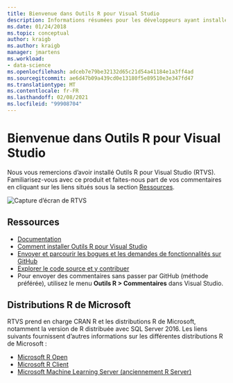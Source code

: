 ```yaml
---
title: Bienvenue dans Outils R pour Visual Studio
description: Informations résumées pour les développeurs ayant installé des outils R pour Visual Studio.
ms.date: 01/24/2018
ms.topic: conceptual
author: kraigb
ms.author: kraigb
manager: jmartens
ms.workload:
- data-science
ms.openlocfilehash: adceb7e79be32132d65c21d54a41184e1a3ff4ad
ms.sourcegitcommit: ae6d47b09a439cd0e13180f5e89510e3e347fd47
ms.translationtype: MT
ms.contentlocale: fr-FR
ms.lasthandoff: 02/08/2021
ms.locfileid: "99908704"
---
```

# <a name="welcome-to-r-tools-for-visual-studio"></a>Bienvenue dans Outils R pour Visual Studio

Nous vous remercions d’avoir installé Outils R pour Visual Studio (RTVS). Familiarisez-vous avec ce produit et faites-nous part de vos commentaires en cliquant sur les liens situés sous la section [Ressources](#resources).

![Capture d’écran de RTVS](media/installer-screenshot.png)

## <a name="resources"></a>Ressources

- [Documentation](index.md)
- [Comment installer Outils R pour Visual Studio](installing-r-tools-for-visual-studio.md)
- [Envoyer et parcourir les bogues et les demandes de fonctionnalités sur GitHub](https://github.com/Microsoft/RTVS/issues)
- [Explorer le code source et y contribuer](https://github.com/Microsoft/RTVS/blob/master/LICENSE)
- Pour envoyer des commentaires sans passer par GitHub (méthode préférée), utilisez le menu **Outils R > Commentaires** dans Visual Studio.

## <a name="microsoft-r-distributions"></a>Distributions R de Microsoft

RTVS prend en charge CRAN R et les distributions R de Microsoft, notamment la version de R distribuée avec SQL Server 2016. Les liens suivants fournissent d’autres informations sur les différentes distributions R de Microsoft :

- [Microsoft R Open](https://mran.microsoft.com/download/)
- [Microsoft R Client](/machine-learning-server/r-client/what-is-microsoft-r-client)
- [Microsoft Machine Learning Server (anciennement R Server)](/machine-learning-server/)
